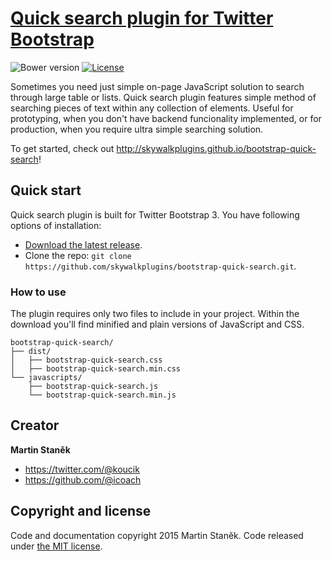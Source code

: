 # [Quick search plugin for Twitter Bootstrap](http://skywalkplugins.github.io/bootstrap-quick-search)
![Bower version](https://img.shields.io/bower/v/bootstrap.svg?style=flat)
[![License](https://img.shields.io/badge/license-MIT-brightgreen.svg?style=flat)](LICENSE)

Sometimes you need just simple on-page JavaScript solution to search through large table or lists. Quick search plugin features simple method of searching pieces of text within any collection of elements. Useful for prototyping, when you don't have backend funcionality implemented, or for production, when you require ultra simple searching solution.

To get started, check out <http://skywalkplugins.github.io/bootstrap-quick-search>!

## Quick start

Quick search plugin is built for Twitter Bootstrap 3. You have following options of installation:

- [Download the latest release](https://github.com/skywalkplugins/bootstrap-quick-search/archive/v0.1.0.zip).
- Clone the repo: `git clone https://github.com/skywalkplugins/bootstrap-quick-search.git`.

### How to use

The plugin requires only two files to include in your project. Within the download you'll find minified and plain versions of JavaScript and CSS.

```
bootstrap-quick-search/
├── dist/
│   ├── bootstrap-quick-search.css
│   ├── bootstrap-quick-search.min.css
└── javascripts/
    ├── bootstrap-quick-search.js
    └── bootstrap-quick-search.min.js
```

## Creator

**Martin Staněk**

- <https://twitter.com/@koucik>
- <https://github.com/@icoach>


## Copyright and license

Code and documentation copyright 2015 Martin Staněk. Code released under [the MIT license](https://github.com/icoach/bootstrap-quick.search/blob/master/LICENSE).
